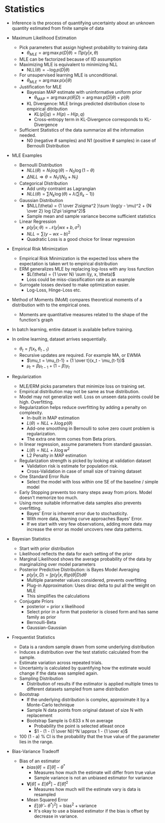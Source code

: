 # Statistics

- Inference is the process of quantifying uncertainty about an unknown quantity estimated from finite sample of data

- Maximum Likelihood Estimation
  - Pick parameters that assign highest probability to training data
      - $\theta_{MLE} = \arg \max p(D | \theta) = \prod p(y | x, \theta)$
  - MLE can be factorized because of IID assumption
  - Maximizing MLE is equivalent to minimizing NLL
      - $\text{NLL}(\theta) = -\log p(D | \theta)$
  - For unsupervised learning MLE is unconditional.
      - $\theta_{MLE} = \arg\max p( x | \theta)$
  - Justification for MLE
      - Bayesian MAP estimate with uninformative uniform prior
          - $\theta_{MAP} = \arg\max p(\theta | D) = \arg \max p(D | \theta) + p(\theta)$
      - KL Divergence: MLE brings predicted distribution close to empirical ditribution
          - $KL(p||q) = H(p) - H(p,q)$
          - Cross-entropy term in KL-Divergence corresponds to KL-Divergence
  - Sufficient Statistics of the data summarize all the information needed.
      - N0 (negative # samples) and N1 (positive # samples) in case of Bernoulli Distribution
    
- MLE Examples
    - Bernoulli Distribution
        - $NLL(\theta) = N_1 \log(\theta) - N_0 \log(1-\theta)$
        - $\Delta NLL \Rightarrow \theta = N_1 / (N_0 + N_1)$
    - Categorical DIstribution
        - Add unity contraint as Lagrangian
        - $NLL(\theta) = \sum N_k \log(\theta) + \lambda (\sum \theta_k -1))$
    - Gaussian Distribution
        - $NLL(\theta) = {1 \over 2\sigma^2 }\sum \log(y - \mu)^2 + {N \over 2} log (2\pi \sigma^2)$
        - Sample mean and sample variance become sufficient statistics
    - Linear Regression
        - $p(y | x; \theta) = \mathcal N (y | wx +b, \sigma^2)$
        - $NLL \propto \sum (y - wx - b) ^ 2$
        - Quadratic Loss is a good choice for linear regression

- Empirical Risk Minimization
  - Empirical Risk Minimization is the expected loss where the expectation is taken wrt to empirical distribution
  - ERM generalizes MLE  by replacing log-loss with any loss function
      - $L(\theta) = {1 \over N} \sum l(y, x, \theta)$
      - Loss could be miss-classification rate as an example
  - Surrogate losses devised to make optimization easier.
      - Log-Loss, Hinge-Loss etc.

- Method of Moments (MoM) compares theoretical moments of a distribution with to the empirical ones. 
    - Moments are quantitative measures related to the shape of the function's graph

- In batch learning, entire dataset is available before training.
- In online learning, dataset arrives sequentially.
    - $\theta_t = f(x_t, \theta_{t-1})$
    - Recursive updates are required. For example MA, or EWMA
        - $\mu_t = \mu_{t-1} + {1 \over t}(x_t - \mu_{t-1})$
        - $\mu_t = \beta \mu_{t-1} + (1 - \beta) y_t$

- Regularization
  - MLE/ERM picks parameters that minimize loss on training set.
  - Empirical distribution may not be same as true distribution.
  - Model may not generalize well. Loss on unseen data points could be high. Overfitting.
  - Regularization helps reduce overfitting by adding a penalty on complexity. 
      - In-built in MAP estimation
      - $L(\theta) = NLL + \lambda \log p(\theta)$
      - Add-one smoothing in Bernoulli to solve zero count problem is regularization.
      - The extra one term comes from Beta priors.
  - In linear regression, assume parameters from standard gaussian.
      - $L(\theta) = NLL + \lambda \log w^2$
      - L2 Penalty in MAP estimation
  - Regularization strength is picked by looking at validation dataset
      - Validation risk is estimate for population risk.
      - Cross-Validation in case of small size of training dataset
  - One Standard Error Rule
      - Select the model with loss within one SE of the baseline / simple model
  - Early Stopping prevents too many steps away from priors. Model doesn't memorize too much.
  - Using more suitable informative data samples also prevents overfitting.
      - Bayes' Error is inherent error due to stochasticity.
      - With more data, learning curve approaches Bayes' Error.
      - If we start with very few observations, adding more data may increase the error as model uncovers new data patterns.

- Bayesian Statistics
  - Start with prior distribution
  - Likelihood reflects the data for each setting of the prior
  - Marginal Likelihood shows the average probability of the data by marginalizing over model parameters
  - Posterior Predictive Distribution: is Bayes Model Averaging
      - $p(y | x, D) = \int p(y | x, \theta) p(\theta | D) d\theta$ 
      - Multiple parameter values considered, prevents overfitting
      - Plug-in Approximation: Uses dirac delta to pul all the weight on MLE
      - This simplifies the calculations
  - Conjugate Priors
      - posterior = prior x likelihood
      - Select prior in a form that posterior is closed form and has same family as prior
      - Bernoulli-Beta
      - Gaussian-Gaussian
    
- Frequentist Statistics
  - Data is a random sample drawn from some underlying distribution
  - Induces a distribution over the test statistic calculated from the sample.
  - Estimate variation across repeated trials.
  - Uncertainty is calculated by quantifying how the estimate would change if the data was sampled again.
  - Sampling Distribution
      - Distribution of results if the estimator is applied multiple times to different datasets sampled from same distribution
  - Bootstrap
      - If the underlying distribution is complex, approximate it by a Monte-Carlo technique
      - Sample N data points from original dataset of size N with replacement
      - Bootstrap Sample is 0.633 x N on average
          - Probability the point is selected atleast once
          - $1 - (1 - {1 \over N})^N \approx 1 - {1 \over e}$
  - 100 (1 - a) % CI is the probability that the true value of the parameter lies in the range.

- Bias-Variance Tradeoff
  - Bias of an estimator
      - $bias(\hat \theta) = E[\hat \theta] - \theta^*$
          - Measures how much the estimate will differ from true value
          - Sample variance is not an unbiased estimator for variance
      - $\mathbf V[\hat \theta] = E[\hat \theta ^ 2] - E[\hat \theta]^2$
          - Measures how much will the estimate vary is data is resampled
      - Mean Squared Error
          - $E[(\hat \theta - \theta^*)^2] = \text{bias}^2 + \text{variance}$
          - It's okay to use a biased estimator if the bias is offset by decrease in variance. 